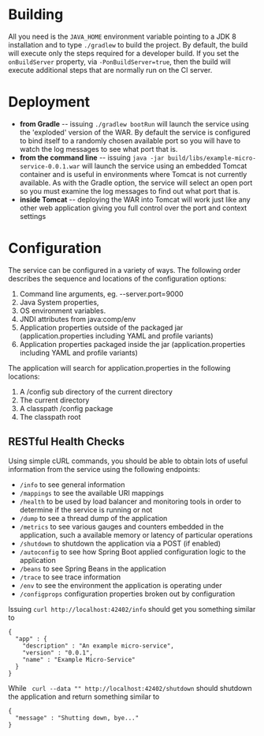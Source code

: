 # Building
All you need is the `JAVA_HOME` environment variable pointing to a JDK 8 installation and to type `./gradlew` to
build the project.  By default, the build will execute only the steps required for a developer build.  If you set the `onBuildServer` property,
via `-PonBuildServer=true`, then the build will execute additional steps that are normally run on the CI server.

# Deployment

* **from Gradle** -- issuing `./gradlew bootRun` will launch the service using the 'exploded' version of the WAR.
 By default the service is configured to bind itself to a randomly chosen available port so you will have to watch the log messages to see what port that is.
* **from the command line** -- issuing `java -jar build/libs/example-micro-service-0.0.1.war` will launch the service using an embedded Tomcat
  container and is useful in environments where Tomcat is not currently available. As with the Gradle option, the service will select an open port so you
  must examine the log messages to find out what port that is.
* **inside Tomcat** -- deploying the WAR into Tomcat will work just like any other web application giving you full control over the port and context settings

# Configuration
The service can be configured in a variety of ways.  The following order describes the sequence and locations of the configuration options:

1. Command line arguments, eg. --server.port=9000
2. Java System properties,
3. OS environment variables.
4. JNDI attributes from java:comp/env
5. Application properties outside of the packaged jar (application.properties including YAML and profile variants)
6. Application properties packaged inside the jar (application.properties including YAML and profile variants)

The application will search for application.properties in the following locations:

1. A /config sub directory of the current directory
2. The current directory
3. A classpath /config package
4. The classpath root

## RESTful Health Checks

Using simple cURL commands, you should be able to obtain lots of useful information from the service using the following endpoints:

* `/info` to see general information
* `/mappings` to see the available URI mappings
* `/health` to be used by load balancer and monitoring tools in order to determine if the service is running or not
* `/dump` to see a thread dump of the application
* `/metrics` to see various gauges and counters embedded in the application, such a available memory or latency of particular operations
* `/shutdown` to shutdown the application via a POST (if enabled)
* `/autoconfig` to see how Spring Boot applied configuration logic to the application
* `/beans` to see Spring Beans in the application
* `/trace` to see trace information
* `/env` to see the environment the application is operating under
* `/configprops` configuration properties broken out by configuration

Issuing `curl http://localhost:42402/info` should get you something similar to

```
{
  "app" : {
    "description" : "An example micro-service",
    "version" : "0.0.1",
    "name" : "Example Micro-Service"
  }
}
```
While ` curl --data "" http://localhost:42402/shutdown` should shutdown the application and return something similar to

```
{
  "message" : "Shutting down, bye..."
}

